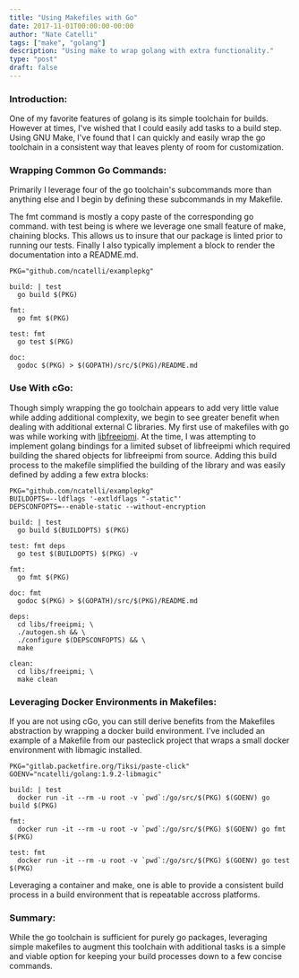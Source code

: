 ```yaml
---
title: "Using Makefiles with Go"
date: 2017-11-01T00:00:00-00:00
author: "Nate Catelli"
tags: ["make", "golang"]
description: "Using make to wrap golang with extra functionality."
type: "post"
draft: false
---
```


### Introduction:
One of my favorite features of golang is its simple toolchain for builds. However at times, I've wished that I could easily add tasks to a build step. Using GNU Make, I've found that I can quickly and easily wrap the go toolchain in a consistent way that leaves plenty of room for customization.

### Wrapping Common Go Commands:
Primarily I leverage four of the go toolchain's subcommands more than anything else and I begin by defining these subcommands in my Makefile.

The fmt command is mostly a copy paste of the corresponding go command. with test being is where we leverage one small feature of make, chaining blocks. This allows us to insure that our package is linted prior to running our tests. Finally I also typically implement a block to render the documentation into a README.md.

```
PKG="github.com/ncatelli/examplepkg"

build: | test
  go build $(PKG)

fmt:
  go fmt $(PKG)

test: fmt
  go test $(PKG)

doc:
  godoc $(PKG) > $(GOPATH)/src/$(PKG)/README.md
```

### Use With cGo:
Though simply wrapping the go toolchain appears to add very little value while adding additional complexity, we begin to see greater benefit when dealing with additional external C libraries. My first use of makefiles with go was while working with [libfreeipmi](https://www.gnu.org/software/freeipmi/). At the time, I was attempting to implement golang bindings for a limited subset of libfreeipmi which required building the shared objects for libfreeipmi from source. Adding this build process to the makefile simplified the building of the library and was easily defined by adding a few extra blocks:

```
PKG="github.com/ncatelli/examplepkg"
BUILDOPTS=--ldflags '-extldflags "-static"'
DEPSCONFOPTS=--enable-static --without-encryption

build: | test
  go build $(BUILDOPTS) $(PKG)

test: fmt deps
  go test $(BUILDOPTS) $(PKG) -v

fmt:
  go fmt $(PKG)

doc: fmt
  godoc $(PKG) > $(GOPATH)/src/$(PKG)/README.md

deps:
  cd libs/freeipmi; \
  ./autogen.sh && \
  ./configure $(DEPSCONFOPTS) && \
  make

clean:
  cd libs/freeipmi; \
  make clean
```

### Leveraging Docker Environments in Makefiles:
If you are not using cGo, you can still derive benefits from the Makefiles abstraction by wrapping a docker build environment. I've included an example of a Makefile from our pasteclick project that wraps a small docker environment with libmagic installed.

```
PKG="gitlab.packetfire.org/Tiksi/paste-click"
GOENV="ncatelli/golang:1.9.2-libmagic"

build: | test
  docker run -it --rm -u root -v `pwd`:/go/src/$(PKG) $(GOENV) go build $(PKG)

fmt:
  docker run -it --rm -u root -v `pwd`:/go/src/$(PKG) $(GOENV) go fmt $(PKG)

test: fmt
  docker run -it --rm -u root -v `pwd`:/go/src/$(PKG) $(GOENV) go test $(PKG)
```

Leveraging a container and make, one is able to provide a consistent build process in a build environment that is repeatable accross platforms.

### Summary:
While the go toolchain is sufficient for purely go packages, leveraging simple makefiles to augment this toolchain with additional tasks is a simple and viable option for keeping your build processes down to a few concise commands.
